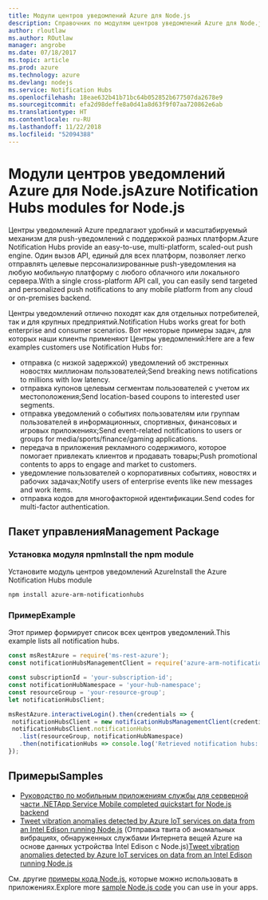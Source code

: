```yaml
---
title: Модули центров уведомлений Azure для Node.js
description: Справочник по модулям центров уведомлений Azure для Node.js
author: rloutlaw
ms.author: ROutlaw
manager: angrobe
ms.date: 07/18/2017
ms.topic: article
ms.prod: azure
ms.technology: azure
ms.devlang: nodejs
ms.service: Notification Hubs
ms.openlocfilehash: 18eae632b41b71bc64b052852b677507da2678e9
ms.sourcegitcommit: efa2d98deffe8a0d41a8d63f9f07aa720862e6ab
ms.translationtype: HT
ms.contentlocale: ru-RU
ms.lasthandoff: 11/22/2018
ms.locfileid: "52094388"
---
```

# <a name="azure-notification-hubs-modules-for-nodejs"></a><span data-ttu-id="9aae7-103">Модули центров уведомлений Azure для Node.js</span><span class="sxs-lookup"><span data-stu-id="9aae7-103">Azure Notification Hubs modules for Node.js</span></span>

<span data-ttu-id="9aae7-104">Центры уведомлений Azure предлагают удобный и масштабируемый механизм для push-уведомлений с поддержкой разных платформ.</span><span class="sxs-lookup"><span data-stu-id="9aae7-104">Azure Notification Hubs provide an easy-to-use, multi-platform, scaled-out push engine.</span></span> <span data-ttu-id="9aae7-105">Один вызов API, единый для всех платформ, позволяет легко отправлять целевые персонализированные push-уведомления на любую мобильную платформу с любого облачного или локального сервера.</span><span class="sxs-lookup"><span data-stu-id="9aae7-105">With a single cross-platform API call, you can easily send targeted and personalized push notifications to any mobile platform from any cloud or on-premises backend.</span></span>

<span data-ttu-id="9aae7-106">Центры уведомлений отлично походят как для отдельных потребителей, так и для крупных предприятий.</span><span class="sxs-lookup"><span data-stu-id="9aae7-106">Notification Hubs works great for both enterprise and consumer scenarios.</span></span> <span data-ttu-id="9aae7-107">Вот некоторые примеры задач, для которых наши клиенты применяют Центры уведомлений:</span><span class="sxs-lookup"><span data-stu-id="9aae7-107">Here are a few examples customers use Notification Hubs for:</span></span>
- <span data-ttu-id="9aae7-108">отправка (с низкой задержкой) уведомлений об экстренных новостях миллионам пользователей;</span><span class="sxs-lookup"><span data-stu-id="9aae7-108">Send breaking news notifications to millions with low latency.</span></span>
- <span data-ttu-id="9aae7-109">отправка купонов целевым сегментам пользователей с учетом их местоположения;</span><span class="sxs-lookup"><span data-stu-id="9aae7-109">Send location-based coupons to interested user segments.</span></span>
- <span data-ttu-id="9aae7-110">отправка уведомлений о событиях пользователям или группам пользователей в информационных, спортивных, финансовых и игровых приложениях;</span><span class="sxs-lookup"><span data-stu-id="9aae7-110">Send event-related notifications to users or groups for media/sports/finance/gaming applications.</span></span>
- <span data-ttu-id="9aae7-111">передача в приложения рекламного содержимого, которое помогает привлекать клиентов и продавать товары;</span><span class="sxs-lookup"><span data-stu-id="9aae7-111">Push promotional contents to apps to engage and market to customers.</span></span>
- <span data-ttu-id="9aae7-112">уведомление пользователей о корпоративных событиях, новостях и рабочих задачах;</span><span class="sxs-lookup"><span data-stu-id="9aae7-112">Notify users of enterprise events like new messages and work items.</span></span>
- <span data-ttu-id="9aae7-113">отправка кодов для многофакторной идентификации.</span><span class="sxs-lookup"><span data-stu-id="9aae7-113">Send codes for multi-factor authentication.</span></span>

## <a name="management-package"></a><span data-ttu-id="9aae7-114">Пакет управления</span><span class="sxs-lookup"><span data-stu-id="9aae7-114">Management Package</span></span>

### <a name="install-the-npm-module"></a><span data-ttu-id="9aae7-115">Установка модуля npm</span><span class="sxs-lookup"><span data-stu-id="9aae7-115">Install the npm module</span></span>

<span data-ttu-id="9aae7-116">Установите модуль центров уведомлений Azure</span><span class="sxs-lookup"><span data-stu-id="9aae7-116">Install the Azure Notification Hubs module</span></span> 

```bash
npm install azure-arm-notificationhubs
```

### <a name="example"></a><span data-ttu-id="9aae7-117">Пример</span><span class="sxs-lookup"><span data-stu-id="9aae7-117">Example</span></span>

<span data-ttu-id="9aae7-118">Этот пример формирует список всех центров уведомлений.</span><span class="sxs-lookup"><span data-stu-id="9aae7-118">This example lists all notification hubs.</span></span>

 ```javascript
const msRestAzure = require('ms-rest-azure');
const notificationHubsManagementClient = require('azure-arm-notificationhubs');

const subscriptionId = 'your-subscription-id';
const notificationHubNamespace = 'your-hub-namespace';
const resourceGroup = 'your-resource-group';
let notificationHubsClient;

msRestAzure.interactiveLogin().then(credentials => {
  notificationHubsClient = new notificationHubsManagementClient(credentials, subscriptionId);
  notificationHubsClient.notificationHubs
    .list(resourceGroup, notificationHubNamespace)
    .then(notificationHubs => console.log('Retrieved notification hubs: ', notificationHubs));
});
```

## <a name="samples"></a><span data-ttu-id="9aae7-119">Примеры</span><span class="sxs-lookup"><span data-stu-id="9aae7-119">Samples</span></span>

* [<span data-ttu-id="9aae7-120">Руководство по мобильным приложениям службы для серверной части .NET</span><span class="sxs-lookup"><span data-stu-id="9aae7-120">App Service Mobile completed quickstart for Node.js backend</span></span>](https://azure.microsoft.com/resources/samples/app-service-mobile-nodejs-backend-quickstart/)
* <span data-ttu-id="9aae7-121">[Tweet vibration anomalies detected by Azure IoT services on data from an Intel Edison running Node.js](https://azure.microsoft.com/resources/samples/iot-hub-nodejs-intel-edison-vibration-anomaly-detection/) (Отправка твита об аномальных вибрациях, обнаруженных службами Интернета вещей Azure на основе данных устройства Intel Edison с Node.js)</span><span class="sxs-lookup"><span data-stu-id="9aae7-121">[Tweet vibration anomalies detected by Azure IoT services on data from an Intel Edison running Node.js](https://azure.microsoft.com/resources/samples/iot-hub-nodejs-intel-edison-vibration-anomaly-detection/)</span></span>

<span data-ttu-id="9aae7-122">См. другие [примеры кода Node.js](https://azure.microsoft.com/resources/samples/?platform=nodejs), которые можно использовать в приложениях.</span><span class="sxs-lookup"><span data-stu-id="9aae7-122">Explore more [sample Node.js code](https://azure.microsoft.com/resources/samples/?platform=nodejs) you can use in your apps.</span></span>
